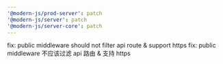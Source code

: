 ```yaml
---
'@modern-js/prod-server': patch
'@modern-js/server': patch
'@modern-js/server-core': patch
---
```


fix: public middleware should not filter api route & support https
fix: public middleware 不应该过滤 api 路由 & 支持 https
